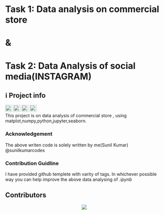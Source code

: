 # Task 1: Data analysis on commercial store

# &

# Task 2: Data Analysis of social media(INSTAGRAM)

<h2>ℹ️ Project info</h2>
<div>

<img alt="Last commit" src="https://img.shields.io/github/last-commit/sunilkumarcodes/Brainwave_Matrix_Intern?color=F05032&logo=git&logoColor&style=for-the-badge" height="22px">
<!--<img alt="Commit activity" src="https://img.shields.io/github/commit-activity/m/carol42/carol42?color=F05032&logo=git&logoColor&style=for-the-badge" height="22px">-->
<a href="https://forthebadge.com"><img src="https://forthebadge.com/images/badges/gluten-free.svg" alt="gluten free" height="22px"></a>
<a href="https://forthebadge.com"><img src="https://forthebadge.com/images/badges/contains-17-coffee-cups.svg" alt="contains cat gifs" height="22px"></a>
<a href="https://forthebadge.com"><img src="https://forthebadge.com/images/badges/powered-by-electricity.svg" alt="powered by electricity" height="22px"></a>
<br>
This project is on data analysis of commercial store , using matplot,numpy,python,jupyter,seaborn. 

### Acknowledgement

The above writen code is solely written by me(Sunil Kumar) @sunilkumarcodes


### Contribution Guidline

I have provided github templete with varity of tags.
In whichever possible way you can help improve the above data analysing of *.ipynb* 

## Contributors

<p align="center">
  <a href="https://github.com/sunilkumarcodes/Brainwave_Matrix_intern/graphs/contributors">
    <img src="https://contrib.rocks/image?repo=sunilkumarcodes/Brainwave_Matrix_intern" />
  </a>
</p>
